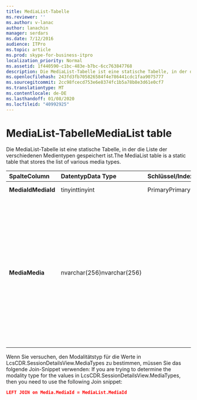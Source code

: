 ```yaml
---
title: MediaList-Tabelle
ms.reviewer: ''
ms.author: v-lanac
author: lanachin
manager: serdars
ms.date: 7/12/2016
audience: ITPro
ms.topic: article
ms.prod: skype-for-business-itpro
localization_priority: Normal
ms.assetid: 1f440590-c1bc-483e-b7bc-6cc763847768
description: Die MediaList-Tabelle ist eine statische Tabelle, in der die Liste der verschiedenen Medientypen gespeichert ist.
ms.openlocfilehash: 243fd3fb705826584f4e786441cdc1faa9075777
ms.sourcegitcommit: 2cc98fcecd753e6e8374fc1b5a78b8e3d61e0cf7
ms.translationtype: MT
ms.contentlocale: de-DE
ms.lasthandoff: 01/08/2020
ms.locfileid: "40992925"
---
```

# <a name="medialist-table"></a><span data-ttu-id="8eb10-103">MediaList-Tabelle</span><span class="sxs-lookup"><span data-stu-id="8eb10-103">MediaList table</span></span>
 
<span data-ttu-id="8eb10-104">Die MediaList-Tabelle ist eine statische Tabelle, in der die Liste der verschiedenen Medientypen gespeichert ist.</span><span class="sxs-lookup"><span data-stu-id="8eb10-104">The MediaList table is a static table that stores the list of various media types.</span></span>
  
|<span data-ttu-id="8eb10-105">**Spalte**</span><span class="sxs-lookup"><span data-stu-id="8eb10-105">**Column**</span></span>|<span data-ttu-id="8eb10-106">**Datentyp**</span><span class="sxs-lookup"><span data-stu-id="8eb10-106">**Data Type**</span></span>|<span data-ttu-id="8eb10-107">**Schlüssel/Index**</span><span class="sxs-lookup"><span data-stu-id="8eb10-107">**Key/Index**</span></span>|<span data-ttu-id="8eb10-108">**Details**</span><span class="sxs-lookup"><span data-stu-id="8eb10-108">**Details**</span></span>|
|:-----|:-----|:-----|:-----|
|<span data-ttu-id="8eb10-109">**MediaId**</span><span class="sxs-lookup"><span data-stu-id="8eb10-109">**MediaId**</span></span> <br/> |<span data-ttu-id="8eb10-110">tinyint</span><span class="sxs-lookup"><span data-stu-id="8eb10-110">tinyint</span></span>  <br/> |<span data-ttu-id="8eb10-111">Primary</span><span class="sxs-lookup"><span data-stu-id="8eb10-111">Primary</span></span>  <br/> |<span data-ttu-id="8eb10-112">Werte: 1-7</span><span class="sxs-lookup"><span data-stu-id="8eb10-112">Values: 1-7</span></span>  <br/> |
|<span data-ttu-id="8eb10-113">**Media**</span><span class="sxs-lookup"><span data-stu-id="8eb10-113">**Media**</span></span> <br/> |<span data-ttu-id="8eb10-114">nvarchar(256)</span><span class="sxs-lookup"><span data-stu-id="8eb10-114">nvarchar(256)</span></span>  <br/> || <span data-ttu-id="8eb10-115">Statische Zuordnung von MediaID- und Media-Werten</span><span class="sxs-lookup"><span data-stu-id="8eb10-115">Static mapping of MediaID and Media values:</span></span> <br/>  <span data-ttu-id="8eb10-116">1 – Sofortnachrichten</span><span class="sxs-lookup"><span data-stu-id="8eb10-116">1 -- IM</span></span> <br/>  <span data-ttu-id="8eb10-117">2-Dateiübertragung</span><span class="sxs-lookup"><span data-stu-id="8eb10-117">2 - File Transfer</span></span> <br/>  <span data-ttu-id="8eb10-118">3 – Remote Unterstützung</span><span class="sxs-lookup"><span data-stu-id="8eb10-118">3 - Remote Assistance</span></span> <br/>  <span data-ttu-id="8eb10-119">4 – Anwendungsfreigabe</span><span class="sxs-lookup"><span data-stu-id="8eb10-119">4 - Application Sharing</span></span> <br/>  <span data-ttu-id="8eb10-120">5 – Audio</span><span class="sxs-lookup"><span data-stu-id="8eb10-120">5 -- Audio</span></span> <br/>  <span data-ttu-id="8eb10-121">6 – Video</span><span class="sxs-lookup"><span data-stu-id="8eb10-121">6 -- Video</span></span> <br/>  <span data-ttu-id="8eb10-122">7-App-Einladung</span><span class="sxs-lookup"><span data-stu-id="8eb10-122">7 - App Invite</span></span> <br/> |
   
<span data-ttu-id="8eb10-123">Wenn Sie versuchen, den Modalitätstyp für die Werte in LcsCDR.SessionDetailsView.MediaTypes zu bestimmen, müssen Sie das folgende Join-Snippet verwenden: </span><span class="sxs-lookup"><span data-stu-id="8eb10-123">If you are trying to determine the modality type for the values in LcsCDR.SessionDetailsView.MediaTypes, then you need to use the following Join snippet:</span></span> 
  
```json
LEFT JOIN on Media.MediaId = MediaList.MediaId
```
